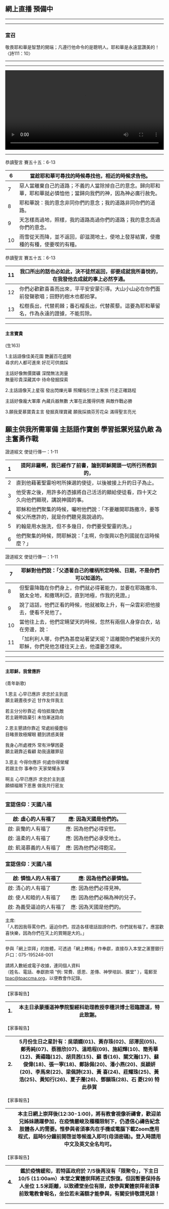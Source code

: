 ## 網上直播 預備中

---

<!-- .slide: data-background-video="http://localhost:8080/video/5mins.mp4" data-background-size="contain" -->

---

<!-- .slide: style="font-size: 40px; text-align: left"-->
### 宣召  

敬畏耶和華是智慧的開端；凡遵行他命令的是聰明人。耶和華是永遠當讚美的！〈詩111：10〉

---

<!-- .slide: data-background-video="http://localhost:8080/video/worship_0503.mp4" data-background-size="contain" -->

---

<video id="worship_video" width="100%" stype="margin:0; padding:0;" controls>
  <source src="http://localhost:8080/video/worship_0503.mp4" type="video/mp4">
  Your browser does not support the video tag.
</video>

---

<!-- .section: class="bible" style="text-align: left"-->
恭讀聖言 賽五十五：6-13

|6|當趁耶和華可尋找的時候尋找他，相近的時候求告他。|
|--|--|
|7|惡人當離棄自己的道路；不義的人當除掉自己的意念。歸向耶和華，耶和華就必憐恤他；當歸向我們的神，因為神必廣行赦免。|
|8|耶和華說：我的意念非同你們的意念；我的道路非同你們的道路。|
|9|天怎樣高過地，照樣，我的道路高過你們的道路；我的意念高過你們的意念。|
|10|雨雪從天而降，並不返回，卻滋潤地土，使地上發芽結實，使撒種的有種，使要喫的有糧。|


恭讀聖言 賽五十五：6-13

|11|我口所出的話也必如此，決不徒然返回，卻要成就我所喜悅的，在我發他去成就的事上必然亨通。|
|--|--|
|12|你們必歡歡喜喜而出來，平平安安蒙引導。大山小山必在你們面前發聲歌唱；田野的樹木也都拍掌。|
|13|松樹長出，代替荊棘；番石榴長出，代替蒺藜。這要為耶和華留名，作為永遠的證據，不能剪除。|

---

<!-- .section: class="song" style="font-size: 60px"--> 
#### 主言寶貴
 (生163)


1.主話語像佳美花園 艷麗百花盛開  
尋求的人都可進來 好花可供摘採


主話好像無價寶礦 深闊無法測量  
無量珍貴深藏其中 待命發掘探索


2.主話語像天上星宿 發出閃爍光華 照耀指引世上客旅 行走正確路程 


主話好像龐大軍庫 內藏兵器無數 大軍在此獲得供應 與敵作戰必勝


3.願我愛慕寶貴主言 發掘真理寶藏 願我採摘芬芳花朵 滿得聖言亮光


願主供我所需軍備 主話語作寶劍 學習抵禦兇猛仇敵 為主奮勇作戰
---

<!-- .section: class="bible" style="text-align: left"-->
證道經文 使徒行傳一：1-11

|1|提阿非羅啊，我已經作了前書，論到耶穌開頭一切所行所教訓的，|
|--|--|
|2|直到他藉著聖靈吩咐所揀選的使徒，以後被接上升的日子為止。|
|3|他受害之後，用許多的憑據將自己活活的顯給使徒看，四十天之久向他們顯現，講說神國的事。|
|4|耶穌和他們聚集的時候，囑咐他們說：「不要離開耶路撒冷，要等候父所應許的，就是你們聽見我說過的。|
|5|約翰是用水施洗，但不多幾日，你們要受聖靈的洗。」|
|6|他們聚集的時候，問耶穌說：「主啊，你復興以色列國就在這時候麼？」|


證道經文 使徒行傳一：1-11

|7|耶穌對他們說：「父憑著自己的權柄所定時候、日期，不是你們可以知道的。|
|--|--|
|8|但聖靈降臨在你們身上，你們就必得著能力，並要在耶路撒冷、猶太全地，和撒瑪利亞，直到地極，作我的見證。」|
|9|說了這話，他們正看的時候，他就被取上升，有一朵雲彩把他接去，便看不見他了。|
|10|當他往上去，他們定睛望天的時候，忽然有兩個人身穿白衣，站在旁邊，說：|
|11|「加利利人哪，你們為甚麼站著望天呢？這離開你們被接升天的耶穌，你們見他怎樣往天上去，他還要怎樣來。|


---

<!-- .slide: data-background-image="worship/0503_ppt/0001.jpg" data-background-size="contain" -->


<!-- .slide: data-background-image="worship/0503_ppt/0002.jpg" data-background-size="contain" -->


<!-- .slide: data-background-image="worship/0503_ppt/0003.jpg" data-background-size="contain" -->


<!-- .slide: data-background-image="worship/0503_ppt/0004.jpg" data-background-size="contain" -->


<!-- .slide: data-background-image="worship/0503_ppt/0005.jpg" data-background-size="contain" -->


<!-- .slide: data-background-image="worship/0503_ppt/0006.jpg" data-background-size="contain" -->


<!-- .slide: data-background-image="worship/0503_ppt/0007.jpg" data-background-size="contain" -->


<!-- .slide: data-background-image="worship/0503_ppt/0008.jpg" data-background-size="contain" -->


<!-- .slide: data-background-image="worship/0503_ppt/0009.jpg" data-background-size="contain" -->


<!-- .slide: data-background-image="worship/0503_ppt/0010.jpg" data-background-size="contain" -->


<!-- .slide: data-background-image="worship/0503_ppt/0011.jpg" data-background-size="contain" -->


<!-- .slide: data-background-image="worship/0503_ppt/0012.jpg" data-background-size="contain" -->


<!-- .slide: data-background-image="worship/0503_ppt/0013.jpg" data-background-size="contain" -->


<!-- .slide: data-background-image="worship/0503_ppt/0014.jpg" data-background-size="contain" -->


<!-- .slide: data-background-image="worship/0503_ppt/0015.jpg" data-background-size="contain" -->


<!-- .slide: data-background-image="worship/0503_ppt/0016.jpg" data-background-size="contain" -->


<!-- .slide: data-background-image="worship/0503_ppt/0017.jpg" data-background-size="contain" -->


<!-- .slide: data-background-image="worship/0503_ppt/0018.jpg" data-background-size="contain" -->


<!-- .slide: data-background-image="worship/0503_ppt/0019.jpg" data-background-size="contain" -->


<!-- .slide: data-background-image="worship/0503_ppt/0020.jpg" data-background-size="contain" -->


<!-- .slide: data-background-image="worship/0503_ppt/0021.jpg" data-background-size="contain" -->


<!-- .slide: data-background-image="worship/0503_ppt/0022.jpg" data-background-size="contain" -->


<!-- .slide: data-background-image="worship/0503_ppt/0023.jpg" data-background-size="contain" -->


<!-- .slide: data-background-image="worship/0503_ppt/0024.jpg" data-background-size="contain" -->


<!-- .slide: data-background-image="worship/0503_ppt/0025.jpg" data-background-size="contain" -->


<!-- .slide: data-background-image="worship/0503_ppt/0026.jpg" data-background-size="contain" -->

---
<!-- .section: class="song" style="font-size: 60px"-->
#### 主耶穌，我曾應許
 (青年新歌)


1.恩主 心早已應許 求忠於主到底  
願主親晝夜步近 甘作友伴我主


若主分分秒靠近 毋怕抵擋仇敵  
若主親帶路棄引 未怕漸迷路向


2.恩主懇請你靠近 常處紛擾塵俗  
目睹景致極耀眼 聽到誘惑美聲


我身心所處裡外 常有沖擊困憂  
願主親靠近看顧 助我遠離罪惡


3.恩主 今得你應許 何處你得榮耀  
若跟主你 事奉你 天家榮耀永享


啊主 心早已應許 求忠於主到底  
願傾福賜下恩惠 做我共行密友

---

<!-- .slide: class="bible" style="text-align: left"-->
### 宣認信仰：天國八福

|啟: 虛心的人有福了|應: 因為天國是他們的。|
|-|-|
|啟: 哀慟的人有福了|應: 因為他們必得安慰。|
|啟: 溫柔的人有福了|應: 因為他們必承受地土。|
|啟: 飢渴慕義的人有福了|應: 因為他們必得飽足。|


<!-- .slide: class="bible" style="text-align: left"-->
### 宣認信仰：天國八福

|啟: 憐恤人的人有福了|應: 因為他們必蒙憐恤。|
|-|-|
|啟: 清心的人有福了|應: 因為他們必得見神。|
|啟: 使人和睦的人有福了|應: 因為他們必稱為神的兒子。|
|啟: 為義受逼迫的人有福了|應: 因為天國是他們的。|

主席:  
「人若因我辱罵你們，逼迫你們，捏造各樣壞話毀謗你們，你們就有福了。應當歡喜快樂，因為你們在天上的賞賜是大的。」


---

<!-- .slide: style="font-size: 40px; text-align: left"-->
參與「網上崇拜」的肢體，可透過「網上轉帳」作奉獻，直接存入本堂之滙豐銀行戶口：075-195248-001  
  
請將入數紙或電子收據，連同個人資料  
（姓名、電話、奉獻款項 “例: 常費、感恩、差傳、神學培訓、擴堂” ），電郵至 tpac@tpaccma.org，以便教會作記錄。

---

<!-- .slide: style="font-size: 40px; text-align: left"-->
【家事報告】

|1.|本主日承蒙播道神學院聖經科助理教授李穗洪博士蒞臨證道，特此致謝。|
|-|-|


<!-- .slide: style="font-size: 40px; text-align: left"-->
【家事報告】

|2.|5月份生日之星計有：吳頌嫻(01)、黃存珠(02)、邱澤民(05)、鄭秀純(07)、蔡雅欣(07)、溫皓程(09)、施紹輝(10)、簡秀華(12)、黃禧臨(12)、胡貝茜(15)、蘇  香(16)、關文瀚(17)、蘇俊偉(18)、張一寧(18)、鄭詠佩(20)、潘小燕(20)、吳穎妍(20)、李馬來(22)、梁佩詩(23)、黃  喜(24)、莊耀珠(25)、黃  浩(25)、黃知行(26)、夏子瀅(26)、鄧韻珠(28)、石  菱(29) 特此恭賀|
|-|-|


<!-- .slide: style="font-size: 40px; text-align: left"-->
【家事報告】

|3.|本主日網上崇拜後(12:30-1:00)，將有教會視像祈禱會，歡迎弟兄姊妹踴躍參加，在疫情嚴峻及種種限制下，仍憑信心禱告紀念肢體各人的需要。惟參與者須事先在手機或電腦下載Zoom應用程式，屆時5分鐘前開啓並等候進入即可(毋須密碼)。登入時請用中文及英文全名均可。|
|-|-|


<!-- .slide: style="font-size: 35px; text-align: left"-->
【家事報告】

|4.|鑑於疫情緩和，若特區政府於 7/5後再沒有「限聚令」，下主日10/5 (11:00am）本堂之實體崇拜將正式恢復。但因暫要保持各人坐位 1.5米距離，以致禮堂坐位有限，故參與實體崇拜者須事前致電教會報名，坐位若未滿額才能參與，有關安排敬請見諒！|
|-|-|


---
